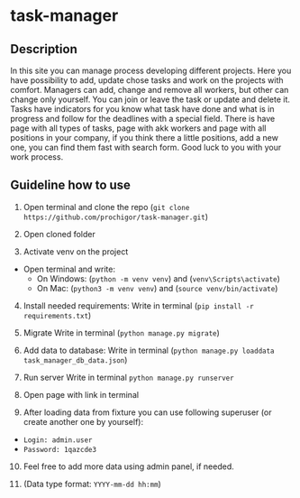 # task-manager


## Description
In this site you can manage process developing different projects. 
Here you have possibility to add, update chose tasks and work on
the projects with comfort. Managers can add, change and remove
all workers, but other can change only yourself. You can join or
leave the task or update and delete it. Tasks have indicators for
you know what task have done and what is in progress and follow for the
deadlines with a special field. There is have page with all types of tasks,
page with akk workers and page with all positions in your company, if you
think there a little positions, add a new one, you can find them fast with
search form. Good luck to you with your work process.


## Guideline how to use

1) Open terminal and clone the repo (`git clone https://github.com/prochigor/task-manager.git`)

2) Open cloned folder

3) Activate venv on the project
- Open terminal and write: 
  - On Windows: (`python -m venv venv`) and (`venv\Scripts\activate`)
  - On Mac: (`python3 -m venv venv`) and (`source venv/bin/activate`)

4) Install needed requirements:
  Write in terminal (`pip install -r requirements.txt`)

5) Migrate
  Write in terminal (`python manage.py migrate`)

6) Add data to database:
  Write in terminal (`python manage.py loaddata task_manager_db_data.json`)

7) Run server
  Write in terminal `python manage.py runserver`

8) Open page with link in terminal

9) After loading data from fixture you can use following superuser (or create another one by yourself): 
- `Login: admin.user`
- `Password: 1qazcde3`

10) Feel free to add more data using admin panel, if needed.

11) (Data type format: `YYYY-mm-dd hh:mm`)

